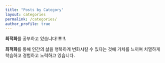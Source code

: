 ```yaml
---
title: "Posts by Category"
layout: categories
permalink: /categories/
author_profile: true
---
```



**최적화**를 공부하고 있습니다!!!!!!!.

**최적화**를 통해 인간의 삶을 행복하게 변화시킬 수 있다는 것에 가치를 느끼며 치열하게 학습하고 경험하고 노력하고 있습니다.
